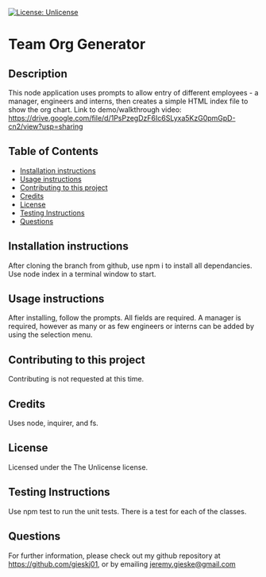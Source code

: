 
[![License: Unlicense](https://img.shields.io/badge/license-Unlicense-blue.svg)](http://unlicense.org/)
# Team Org Generator

## Description
This node application uses prompts to allow entry of different employees - a manager, engineers and interns, then creates a simple HTML index file to show the org chart.
Link to demo/walkthrough video: https://drive.google.com/file/d/1PsPzegDzF6Ic6SLyxa5KzG0pmGpD-cn2/view?usp=sharing

## Table of Contents
* [Installation instructions ](#Installation-instructions)
* [Usage instructions ](#Usage-instructions)
* [Contributing to this project ](#Contributing-to-this-project)
* [Credits](#Credits)
* [License](#License)
* [Testing Instructions](#Testing-Instructions)
* [Questions](#Questions)


## Installation instructions 
After cloning the branch from github, use npm i to install all dependancies. Use node index in a terminal window to start.

## Usage instructions 
After installing, follow the prompts. All fields are required. A manager is required, however as many or as few engineers or interns can be added by using the selection menu.

## Contributing to this project
Contributing is not requested at this time.

## Credits
Uses node, inquirer, and fs.

## License
Licensed under the The Unlicense license.

## Testing Instructions
Use npm test to run the unit tests. There is a test for each of the classes.

## Questions
For further information, please check out my github repository at https://github.com/gieskj01, or by emailing [jeremy.gieske@gmail.com](mailto:jeremy.gieske@gmail.com)
